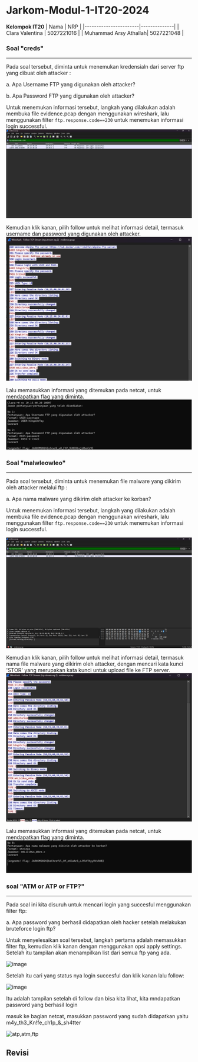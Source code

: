 # Jarkom-Modul-1-IT20-2024

**Kelompok IT20**
| Nama | NRP |
|-----------------------|--------------|
| Clara Valentina | 5027221016 |
| Muhammad Arsy Athallah| 5027221048 |

### Soal "creds"

---

Pada soal tersebut, diminta untuk menemukan kredensialn dari server ftp yang dibuat oleh attacker :

a. Apa Username FTP yang digunakan oleh attacker?

b. Apa Password FTP yang digunakan oleh attacker?

Untuk menemukan informasi tersebut, langkah yang dilakukan adalah membuka file evidence.pcap dengan menggunakan wireshark, lalu menggunakan filter `ftp.response.code==230` untuk menemukan informasi login successful.
![Wireshark](https://github.com/clar04/Jarkom-Modul-1-IT20-2024/blob/main/SS/creds-filter.png)

Kemudian klik kanan, pilih follow untuk melihat informasi detail, termasuk username dan password yang digunakan oleh attacker.
![Wireshark](https://github.com/clar04/Jarkom-Modul-1-IT20-2024/blob/main/SS/creds-uspass.png)

Lalu memasukkan informasi yang ditemukan pada netcat, untuk mendapatkan flag yang diminta.
![Wireshark](https://github.com/clar04/Jarkom-Modul-1-IT20-2024/blob/main/SS/creds-flag.png)

### Soal "malwleowleo"

---

Pada soal tersebut, diminta untuk menemukan file malware yang dikirim oleh attacker melalui ftp :

a. Apa nama malware yang dikirim oleh attacker ke korban?

Untuk menemukan informasi tersebut, langkah yang dilakukan adalah membuka file evidence.pcap dengan menggunakan wireshark, lalu menggunakan filter `ftp.response.code==230` untuk menemukan informasi login successful.

![Wireshark](https://github.com/clar04/Jarkom-Modul-1-IT20-2024/blob/main/SS/malweo-filter.png)

Kemudian klik kanan, pilih follow untuk melihat informasi detail, termasuk nama file malware yang dikirim oleh attacker, dengan mencari kata kunci 'STOR' yang merupakan kata kunci untuk upload file ke FTP server.
![Wireshark](https://github.com/clar04/Jarkom-Modul-1-IT20-2024/blob/main/SS/malweo-mal.png)

Lalu memasukkan informasi yang ditemukan pada netcat, untuk mendapatkan flag yang diminta.
![Wireshark](https://github.com/clar04/Jarkom-Modul-1-IT20-2024/blob/main/SS/malweo-flag.png)

### soal "ATM or ATP or FTP?"

---

Pada soal ini kita disuruh untuk mencari login yang succesful menggunakan filter ftp:

a. Apa password yang berhasil didapatkan oleh hacker setelah melakukan bruteforce login ftp?

Untuk menyelesaikan soal tersebut, langkah pertama adalah memasukkan filter ftp, kemudian klik kanan dengan menggunakan opsi apply settings. Setelah itu tampilan akan menampilkan list dari semua ftp yang ada.

![image](https://github.com/clar04/Jarkom-Modul-1-IT20-2024/assets/128389289/940839b8-3b07-43c9-8408-856ef5a4506d)

Setelah itu cari yang status nya login succesful dan klik kanan lalu follow:

![image](https://github.com/clar04/Jarkom-Modul-1-IT20-2024/assets/128389289/53c74494-22da-4218-a066-7b4080c7c81b)

Itu adalah tampilan setelah di follow dan bisa kita lihat, kita mndapatkan password yang berhasil login

masuk ke bagian netcat, masukkan password yang sudah didapatkan yaitu m4y_th3_Kn!fe_ch1p_&_sh4tter

![atp,atm,ftp](https://github.com/clar04/Jarkom-Modul-1-IT20-2024/assets/128389289/6d74ca5b-addb-4326-8f82-67d24cf2e208)







## Revisi

